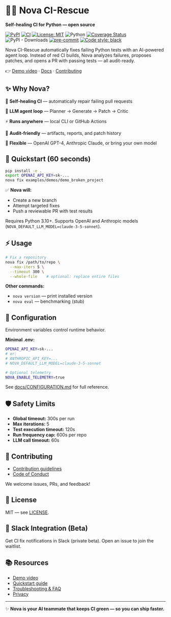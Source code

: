 # 🧑‍🔧 Nova CI-Rescue

**Self-healing CI for Python — open source**

[![PyPI](https://img.shields.io/pypi/v/nova-ci-rescue)](https://pypi.org/project/nova-ci-rescue/)
[![CI](https://github.com/novasolve/ci-auto-rescue/actions/workflows/tests.yml/badge.svg)](https://github.com/novasolve/ci-auto-rescue/actions)
[![License: MIT](https://img.shields.io/badge/License-MIT-yellow.svg)](LICENSE)
![Python](https://img.shields.io/pypi/pyversions/nova-ci-rescue)
[![Coverage Status](https://codecov.io/gh/novasolve/ci-auto-rescue/branch/main/graph/badge.svg)](https://codecov.io/gh/novasolve/ci-auto-rescue)
![PyPI - Downloads](https://img.shields.io/pypi/dm/nova-ci-rescue)
[![pre-commit](https://img.shields.io/badge/pre--commit-enabled-brightgreen?logo=pre-commit&logoColor=white)](https://pre-commit.com/)
[![Code style: black](https://img.shields.io/badge/code%20style-black-000000.svg)](https://github.com/psf/black)

Nova CI-Rescue automatically fixes failing Python tests with an AI-powered agent loop.
Instead of red CI builds, Nova analyzes failures, proposes patches, and opens a PR with passing tests — all audit-ready.

👉 [Demo video](#) · [Docs](docs/) · [Contributing](CONTRIBUTING.md)

## ✨ Why Nova?

🔄 **Self-healing CI** — automatically repair failing pull requests

🧠 **LLM agent loop** — Planner → Generate → Patch → Critic

⚡ **Runs anywhere** — local CLI or GitHub Actions

📜 **Audit-friendly** — artifacts, reports, and patch history

🔧 **Flexible** — OpenAI GPT-4, Anthropic Claude, or bring your own model

## 🚀 Quickstart (60 seconds)

```bash
pip install -e .
export OPENAI_API_KEY=sk-...
nova fix examples/demos/demo_broken_project
```

✅ **Nova will:**

- Create a new branch
- Attempt targeted fixes
- Push a reviewable PR with test results

Requires Python 3.10+.
Supports OpenAI and Anthropic models (`NOVA_DEFAULT_LLM_MODEL=claude-3-5-sonnet`).

## ⚡ Usage

```bash
# Fix a repository
nova fix /path/to/repo \
  --max-iters 5 \
  --timeout 300 \
  --whole-file    # optional: replace entire files
```

**Other commands:**

- `nova version` — print installed version
- `nova eval` — benchmarking (stub)

## 🔧 Configuration

Environment variables control runtime behavior.

**Minimal .env:**

```bash
OPENAI_API_KEY=sk-...
# or:
# ANTHROPIC_API_KEY=...
# NOVA_DEFAULT_LLM_MODEL=claude-3-5-sonnet

# Optional telemetry
NOVA_ENABLE_TELEMETRY=true
```

See [docs/CONFIGURATION.md](docs/CONFIGURATION.md) for full reference.

## 🛡 Safety Limits

- **Global timeout:** 300s per run
- **Max iterations:** 5
- **Test execution timeout:** 120s
- **Run frequency cap:** 600s per repo
- **LLM call timeout:** 60s

## 🤝 Contributing

- [Contribution guidelines](CONTRIBUTING.md)
- [Code of Conduct](CODE_OF_CONDUCT.md)

We welcome issues, PRs, and feedback!

## 📜 License

MIT — see [LICENSE](LICENSE).

## 💬 Slack Integration (Beta)

Get CI fix notifications in Slack (private beta).
Open an issue to join the waitlist.

## 📚 Resources

- [Demo video](#)
- [Quickstart guide](docs/QUICKSTART.md)
- [Troubleshooting & FAQ](docs/TROUBLESHOOTING.md)
- [Privacy](docs/PRIVACY.md)

---

✨ **Nova is your AI teammate that keeps CI green — so you can ship faster.**
